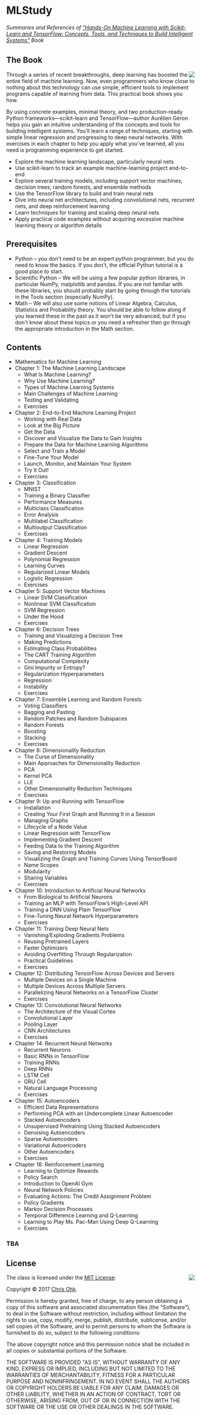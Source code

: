 # MLStudy

###### Summaries and References of ["Hands-On Machine Learning with Scikit-Learn and TensorFlow: Concepts, Tools, and Techniques to Build Intelligent Systems"](https://github.com/ageron/handson-ml) Book

## The Book

<img align="right" src="http://akamaicovers.oreilly.com/images/0636920052289/cat.gif">

Through a series of recent breakthroughs, deep learning has boosted the entire field of machine learning. Now, even programmers who know close to nothing about this technology can use simple, efficient tools to implement programs capable of learning from data. This practical book shows you how.

By using concrete examples, minimal theory, and two production-ready Python frameworks—scikit-learn and TensorFlow—author Aurélien Géron helps you gain an intuitive understanding of the concepts and tools for building intelligent systems. You’ll learn a range of techniques, starting with simple linear regression and progressing to deep neural networks. With exercises in each chapter to help you apply what you’ve learned, all you need is programming experience to get started.

- Explore the machine learning landscape, particularly neural nets
- Use scikit-learn to track an example machine-learning project end-to-end
- Explore several training models, including support vector machines, decision trees, random forests, and ensemble methods
- Use the TensorFlow library to build and train neural nets
- Dive into neural net architectures, including convolutional nets, recurrent nets, and deep reinforcement learning
- Learn techniques for training and scaling deep neural nets
- Apply practical code examples without acquiring excessive machine learning theory or algorithm details

## Prerequisites

- Python – you don't need to be an expert python programmer, but you do need to know the basics. If you don't, the official Python tutorial is a good place to start.
- Scientific Python – We will be using a few popular python libraries, in particular NumPy, matplotlib and pandas. If you are not familiar with these libraries, you should probably start by going through the tutorials in the Tools section (especially NumPy).
- Math – We will also use some notions of Linear Algebra, Calculus, Statistics and Probability theory. You should be able to follow along if you learned these in the past as it won't be very advanced, but if you don't know about these topics or you need a refresher then go through the appropriate introduction in the Math section.

## Contents

- Mathematics for Machine Learning
- Chapter 1: The Machine Learning Landscape
    - What Is Machine Learning?
    - Why Use Machine Learning?
    - Types of Machine Learning Systems
    - Main Challenges of Machine Learning
    - Testing and Validating
    - Exercises
- Chapter 2: End-to-End Machine Learning Project
    - Working with Real Data
    - Look at the Big Picture
    - Get the Data
    - Discover and Visualize the Data to Gain Insights
    - Prepare the Data for Machine Learning Algorithms
    - Select and Train a Model
    - Fine-Tune Your Model
    - Launch, Monitor, and Maintain Your System
    - Try It Out!
    - Exercises
- Chapter 3: Classification
    - MNIST
    - Training a Binary Classifier
    - Performance Measures
    - Multiclass Classification
    - Error Analysis
    - Multilabel Classification
    - Multioutput Classification
    - Exercises
- Chapter 4: Training Models
    - Linear Regression
    - Gradient Descent
    - Polynomial Regression
    - Learning Curves
    - Regularized Linear Models
    - Logistic Regression
    - Exercises
- Chapter 5: Support Vector Machines
    - Linear SVM Classification
    - Nonlinear SVM Classification
    - SVM Regression
    - Under the Hood
    - Exercises
- Chapter 6: Decision Trees
    - Training and Visualizing a Decision Tree
    - Making Predictions
    - Estimating Class Probabilities
    - The CART Training Algorithm
    - Computational Complexity
    - Gini Impurity or Entropy?
    - Regularization Hyperparameters
    - Regression
    - Instability
    - Exercises
- Chapter 7: Ensemble Learning and Random Forests
    - Voting Classifiers
    - Bagging and Pasting
    - Random Patches and Random Subspaces
    - Random Forests
    - Boosting
    - Stacking
    - Exercises
- Chapter 8: Dimensionality Reduction
    - The Curse of Dimensionality
    - Main Approaches for Dimensionality Reduction
    - PCA
    - Kernel PCA
    - LLE
    - Other Dimensionality Reduction Techniques
    - Exercises
- Chapter 9: Up and Running with TensorFlow
    - Installation
    - Creating Your First Graph and Running It in a Session
    - Managing Graphs
    - Lifecycle of a Node Value
    - Linear Regression with TensorFlow
    - Implementing Gradient Descent
    - Feeding Data to the Training Algorithm
    - Saving and Restoring Models
    - Visualizing the Graph and Training Curves Using TensorBoard
    - Name Scopes
    - Modularity
    - Sharing Variables
    - Exercises
- Chapter 10: Introduction to Artificial Neural Networks
    - From Biological to Artificial Neurons
    - Training an MLP with TensorFlow’s High-Level API
    - Training a DNN Using Plain TensorFlow
    - Fine-Tuning Neural Network Hyperparameters
    - Exercises
- Chapter 11: Training Deep Neural Nets
    - Vanishing/Exploding Gradients Problems
    - Reusing Pretrained Layers
    - Faster Optimizers
    - Avoiding Overfitting Through Regularization
    - Practical Guidelines
    - Exercises
- Chapter 12: Distributing TensorFlow Across Devices and Servers
    - Multiple Devices on a Single Machine
    - Multiple Devices Across Multiple Servers
    - Parallelizing Neural Networks on a TensorFlow Cluster
    - Exercises
- Chapter 13: Convolutional Neural Networks
    - The Architecture of the Visual Cortex
    - Convolutional Layer
    - Pooling Layer
    - CNN Architectures
    - Exercises
- Chapter 14: Recurrent Neural Networks
    - Recurrent Neurons
    - Basic RNNs in TensorFlow
    - Training RNNs
    - Deep RNNs
    - LSTM Cell
    - GRU Cell
    - Natural Language Processing
    - Exercises
- Chapter 15: Autoencoders
    - Efficient Data Representations
    - Performing PCA with an Undercomplete Linear Autoencoder
    - Stacked Autoencoders
    - Unsupervised Pretraining Using Stacked Autoencoders
    - Denoising Autoencoders
    - Sparse Autoencoders
    - Variational Autoencoders
    - Other Autoencoders
    - Exercises
- Chapter 16: Reinforcement Learning
    - Learning to Optimize Rewards
    - Policy Search
    - Introduction to OpenAI Gym
    - Neural Network Policies
    - Evaluating Actions: The Credit Assignment Problem
    - Policy Gradients
    - Markov Decision Processes
    - Temporal Difference Learning and Q-Learning
    - Learning to Play Ms. Pac-Man Using Deep Q-Learning
    - Exercises

### TBA

## License

<img align="right" src="http://opensource.org/trademarks/opensource/OSI-Approved-License-100x137.png">

The class is licensed under the [MIT License](http://opensource.org/licenses/MIT):

Copyright &copy; 2017 [Chris Ohk](http://www.github.com/utilForever).

Permission is hereby granted, free of charge, to any person obtaining a copy of this software and associated documentation files (the "Software"), to deal in the Software without restriction, including without limitation the rights to use, copy, modify, merge, publish, distribute, sublicense, and/or sell copies of the Software, and to permit persons to whom the Software is furnished to do so, subject to the following conditions:

The above copyright notice and this permission notice shall be included in all copies or substantial portions of the Software.

THE SOFTWARE IS PROVIDED "AS IS", WITHOUT WARRANTY OF ANY KIND, EXPRESS OR IMPLIED, INCLUDING BUT NOT LIMITED TO THE WARRANTIES OF MERCHANTABILITY, FITNESS FOR A PARTICULAR PURPOSE AND NONINFRINGEMENT. IN NO EVENT SHALL THE AUTHORS OR COPYRIGHT HOLDERS BE LIABLE FOR ANY CLAIM, DAMAGES OR OTHER LIABILITY, WHETHER IN AN ACTION OF CONTRACT, TORT OR OTHERWISE, ARISING FROM, OUT OF OR IN CONNECTION WITH THE SOFTWARE OR THE USE OR OTHER DEALINGS IN THE SOFTWARE.
